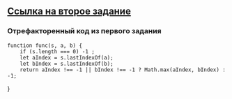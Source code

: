 ## [Ссылка на второе задание](https://next-test-brave.vercel.app)

### Отрефакторенный код из первого задания
    function func(s, a, b) { 
        if (s.length === 0) -1 ;
        let aIndex = s.lastIndexOf(a); 
        let bIndex = s.lastIndexOf(b); 
        return aIndex !== -1 || bIndex !== -1 ? Math.max(aIndex, bIndex) : -1; 
}

